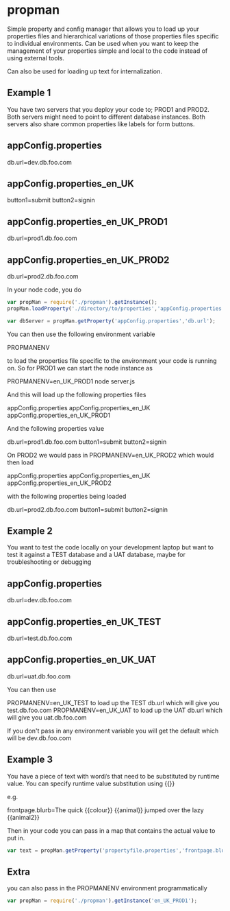 # propman
Simple property and config manager that allows you to load up your properties files and hierarchical variations of those 
properties files specific to individual environments. Can be used when you want to keep the management of your properties 
simple and local to the code instead of using external tools. 

Can also be used for loading up text for internalization. 

## Example 1
You have two servers that you deploy your code to; PROD1 and PROD2. Both servers might need to point to different 
database instances. Both servers also share common properties like labels for form buttons.

appConfig.properties
------------------------
db.url=dev.db.foo.com

appConfig.properties_en_UK
------------------------
button1=submit
button2=signin

appConfig.properties_en_UK_PROD1
------------------------
db.url=prod1.db.foo.com

appConfig.properties_en_UK_PROD2
------------------------
db.url=prod2.db.foo.com

In your node code, you do

```javascript
var propMan = require('./propman').getInstance();
propMan.loadProperty('./directory/to/properties','appConfig.properties');

var dbServer = propMan.getProperty('appConfig.properties','db.url');
```

You can then use the following environment variable 

PROPMANENV

to load the properties file specific to the environment your code is running on. So for PROD1 we can start the node instance as

PROPMANENV=en_UK_PROD1 node server.js

And this will load up the following properties files

appConfig.properties
appConfig.properties_en_UK
appConfig.properties_en_UK_PROD1

And the following properties value

db.url=prod1.db.foo.com
button1=submit
button2=signin

On PROD2 we would pass in PROPMANENV=en_UK_PROD2 which would then load

appConfig.properties
appConfig.properties_en_UK
appConfig.properties_en_UK_PROD2

with the following properties being loaded

db.url=prod2.db.foo.com
button1=submit
button2=signin

## Example 2
You want to test the code locally on your development laptop but want to test it against a TEST database and a UAT database, 
maybe for troubleshooting or debugging

appConfig.properties
------------------------
db.url=dev.db.foo.com

appConfig.properties_en_UK_TEST
------------------------
db.url=test.db.foo.com

appConfig.properties_en_UK_UAT
------------------------
db.url=uat.db.foo.com

You can then use 

PROPMANENV=en_UK_TEST to load up the TEST db.url which  will give you test.db.foo.com
PROPMANENV=en_UK_UAT to load up the UAT db.url which will give you uat.db.foo.com

If you don't pass in any environment variable you will get the default which will be dev.db.foo.com

## Example 3
You have a piece of text with word/s that need to be substituted by runtime value. You can specify runtime value substitution using {{}}

e.g.

frontpage.blurb=The quick {{colour}} {{animal}} jumped over the lazy {{animal2}}

Then in your code you can pass in a map that contains the actual value to put in.

```javascript
var text = propMan.getProperty('propertyfile.properties','frontpage.blurb', {colour : 'brown', animal: 'fox', animal2: 'dog'});
```

## Extra
you can also pass in the PROPMANENV environment programmatically

```javascript
var propMan = require('./propman').getInstance('en_UK_PROD1');
```



